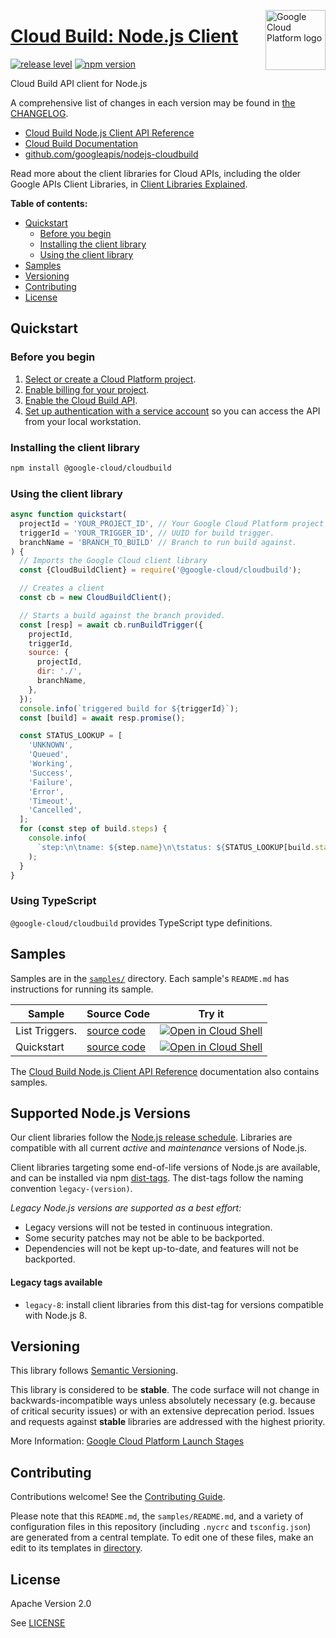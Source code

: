 [//]: # "This README.md file is auto-generated, all changes to this file will be lost."
[//]: # "To regenerate it, use `python -m synthtool`."
<img src="https://avatars2.githubusercontent.com/u/2810941?v=3&s=96" alt="Google Cloud Platform logo" title="Google Cloud Platform" align="right" height="96" width="96"/>

# [Cloud Build: Node.js Client](https://github.com/googleapis/nodejs-cloudbuild)

[![release level](https://img.shields.io/badge/release%20level-stable-brightgreen.svg?style=flat)](https://cloud.google.com/terms/launch-stages)
[![npm version](https://img.shields.io/npm/v/@google-cloud/cloudbuild.svg)](https://www.npmjs.org/package/@google-cloud/cloudbuild)




Cloud Build API client for Node.js


A comprehensive list of changes in each version may be found in
[the CHANGELOG](https://github.com/googleapis/nodejs-cloudbuild/blob/main/CHANGELOG.md).

* [Cloud Build Node.js Client API Reference][client-docs]
* [Cloud Build Documentation][product-docs]
* [github.com/googleapis/nodejs-cloudbuild](https://github.com/googleapis/nodejs-cloudbuild)

Read more about the client libraries for Cloud APIs, including the older
Google APIs Client Libraries, in [Client Libraries Explained][explained].

[explained]: https://cloud.google.com/apis/docs/client-libraries-explained

**Table of contents:**


* [Quickstart](#quickstart)
  * [Before you begin](#before-you-begin)
  * [Installing the client library](#installing-the-client-library)
  * [Using the client library](#using-the-client-library)
* [Samples](#samples)
* [Versioning](#versioning)
* [Contributing](#contributing)
* [License](#license)

## Quickstart

### Before you begin

1.  [Select or create a Cloud Platform project][projects].
1.  [Enable billing for your project][billing].
1.  [Enable the Cloud Build API][enable_api].
1.  [Set up authentication with a service account][auth] so you can access the
    API from your local workstation.

### Installing the client library

```bash
npm install @google-cloud/cloudbuild
```


### Using the client library

```javascript
async function quickstart(
  projectId = 'YOUR_PROJECT_ID', // Your Google Cloud Platform project ID
  triggerId = 'YOUR_TRIGGER_ID', // UUID for build trigger.
  branchName = 'BRANCH_TO_BUILD' // Branch to run build against.
) {
  // Imports the Google Cloud client library
  const {CloudBuildClient} = require('@google-cloud/cloudbuild');

  // Creates a client
  const cb = new CloudBuildClient();

  // Starts a build against the branch provided.
  const [resp] = await cb.runBuildTrigger({
    projectId,
    triggerId,
    source: {
      projectId,
      dir: './',
      branchName,
    },
  });
  console.info(`triggered build for ${triggerId}`);
  const [build] = await resp.promise();

  const STATUS_LOOKUP = [
    'UNKNOWN',
    'Queued',
    'Working',
    'Success',
    'Failure',
    'Error',
    'Timeout',
    'Cancelled',
  ];
  for (const step of build.steps) {
    console.info(
      `step:\n\tname: ${step.name}\n\tstatus: ${STATUS_LOOKUP[build.status]}`
    );
  }
}

```
### Using TypeScript

`@google-cloud/cloudbuild` provides TypeScript type definitions.


## Samples

Samples are in the [`samples/`](https://github.com/googleapis/nodejs-cloudbuild/tree/main/samples) directory. Each sample's `README.md` has instructions for running its sample.

| Sample                      | Source Code                       | Try it |
| --------------------------- | --------------------------------- | ------ |
| List Triggers. | [source code](https://github.com/googleapis/nodejs-cloudbuild/blob/main/samples/listBuildTriggers.js) | [![Open in Cloud Shell][shell_img]](https://console.cloud.google.com/cloudshell/open?git_repo=https://github.com/googleapis/nodejs-cloudbuild&page=editor&open_in_editor=samples/listBuildTriggers.js,samples/README.md) |
| Quickstart | [source code](https://github.com/googleapis/nodejs-cloudbuild/blob/main/samples/quickstart.js) | [![Open in Cloud Shell][shell_img]](https://console.cloud.google.com/cloudshell/open?git_repo=https://github.com/googleapis/nodejs-cloudbuild&page=editor&open_in_editor=samples/quickstart.js,samples/README.md) |



The [Cloud Build Node.js Client API Reference][client-docs] documentation
also contains samples.

## Supported Node.js Versions

Our client libraries follow the [Node.js release schedule](https://nodejs.org/en/about/releases/).
Libraries are compatible with all current _active_ and _maintenance_ versions of
Node.js.

Client libraries targeting some end-of-life versions of Node.js are available, and
can be installed via npm [dist-tags](https://docs.npmjs.com/cli/dist-tag).
The dist-tags follow the naming convention `legacy-(version)`.

_Legacy Node.js versions are supported as a best effort:_

* Legacy versions will not be tested in continuous integration.
* Some security patches may not be able to be backported.
* Dependencies will not be kept up-to-date, and features will not be backported.

#### Legacy tags available

* `legacy-8`: install client libraries from this dist-tag for versions
  compatible with Node.js 8.

## Versioning

This library follows [Semantic Versioning](http://semver.org/).



This library is considered to be **stable**. The code surface will not change in backwards-incompatible ways
unless absolutely necessary (e.g. because of critical security issues) or with
an extensive deprecation period. Issues and requests against **stable** libraries
are addressed with the highest priority.






More Information: [Google Cloud Platform Launch Stages][launch_stages]

[launch_stages]: https://cloud.google.com/terms/launch-stages

## Contributing

Contributions welcome! See the [Contributing Guide](https://github.com/googleapis/nodejs-cloudbuild/blob/main/CONTRIBUTING.md).

Please note that this `README.md`, the `samples/README.md`,
and a variety of configuration files in this repository (including `.nycrc` and `tsconfig.json`)
are generated from a central template. To edit one of these files, make an edit
to its templates in
[directory](https://github.com/googleapis/synthtool).

## License

Apache Version 2.0

See [LICENSE](https://github.com/googleapis/nodejs-cloudbuild/blob/main/LICENSE)

[client-docs]: https://cloud.google.com/nodejs/docs/reference/cloudbuild/latest
[product-docs]: https://cloud.google.com/cloud-build/docs/
[shell_img]: https://gstatic.com/cloudssh/images/open-btn.png
[projects]: https://console.cloud.google.com/project
[billing]: https://support.google.com/cloud/answer/6293499#enable-billing
[enable_api]: https://console.cloud.google.com/flows/enableapi?apiid=cloudbuild.googleapis.com
[auth]: https://cloud.google.com/docs/authentication/getting-started
